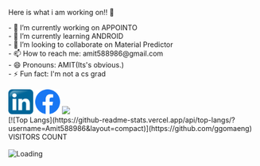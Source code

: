 
Here is what i am working on!! 👋
 

<!--
**Amit588986/Amit588986** is a ✨ _special_ ✨ repository because its `README.md` (this file) appears on your GitHub profile.--!>

- 🔭 I’m currently working on APPOINTO<br>
- 🌱 I’m currently learning ANDROID<br>
- 👯 I’m looking to collaborate on Material Predictor<br>
- 📫 How to reach me: amit588986@gmail.com<br>
- 😄 Pronouns: AMIT(Its's obvious.)<br>
- ⚡ Fun fact: I'm not a cs grad<br><br>
<a href="https://www.linkedin.com/in/amit-kumar-sharma-04591019a/"><img src="https://github.com/Amit588986/Amit588986/blob/main/linkedin.png" height="50" width="50"></img></a>
<a href="https://www.facebook.com/profile.php?id=100008156222410"><img src="https://github.com/Amit588986/Amit588986/blob/main/fb.png" height="50" width="50"></img></a>


<img src="https://github-readme-stats.vercel.app/api?username=Amit588986&&show_icons=true&title_color=FFFFFF&icon_color=FFFFFF&text_color=FFFFFF&bg_color=7F98BDD7"/>
<br>
[![Top Langs](https://github-readme-stats.vercel.app/api/top-langs/?username=Amit588986&layout=compact)](https://github.com/ggomaeng)<br>

VISITORS COUNT<br><br>
<img align="left" src = "https://profile-counter.glitch.me/Amit588986/count.svg" alt ="Loading">
